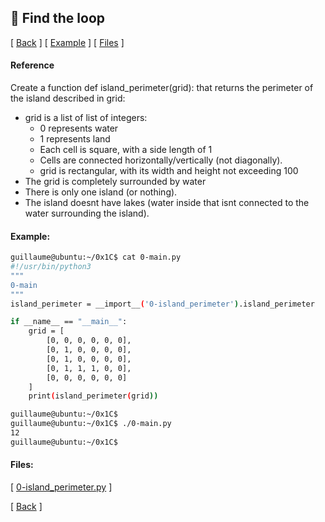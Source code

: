 ## :memo: Find the loop
\[ [Back](../../..#readme) \]
\[ [Example](#Example) \]
\[ [Files](#Files) \]

#### Reference

Create a function def island_perimeter(grid): that returns the perimeter of the
island described in grid:
- grid is a list of list of integers:
  - 0 represents water
  - 1 represents land
  - Each cell is square, with a side length of 1
  - Cells are connected horizontally/vertically (not diagonally).
  - grid is rectangular, with its width and height not exceeding 100
- The grid is completely surrounded by water
- There is only one island (or nothing).
- The island doesnt have lakes (water inside that isnt connected to the water surrounding the island).

#### Example:
```bash
guillaume@ubuntu:~/0x1C$ cat 0-main.py
#!/usr/bin/python3
"""
0-main
"""
island_perimeter = __import__('0-island_perimeter').island_perimeter

if __name__ == "__main__":
    grid = [
        [0, 0, 0, 0, 0, 0],
        [0, 1, 0, 0, 0, 0],
        [0, 1, 0, 0, 0, 0],
        [0, 1, 1, 1, 0, 0],
        [0, 0, 0, 0, 0, 0]
    ]
    print(island_perimeter(grid))

guillaume@ubuntu:~/0x1C$ 
guillaume@ubuntu:~/0x1C$ ./0-main.py
12
guillaume@ubuntu:~/0x1C$ 
```

#### Files:
\[ [0-island_perimeter.py](0-island_perimeter.py) \]

\[ [Back](../../..#readme) \]
